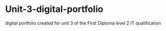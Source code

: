 # Unit-3-digital-portfolio
digital portfolio created for unit 3 of the First Diploma level 2 IT qualification
